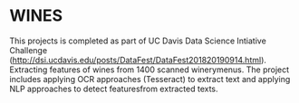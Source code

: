 # WINES
This projects is completed as part of UC Davis Data Science Intiative Challenge
(http://dsi.ucdavis.edu/posts/DataFest/DataFest201820190914.html).
Extracting features of wines from 1400 scanned winerymenus.  The project includes applying OCR approaches (Tesseract) to extract text and applying NLP approaches to detect featuresfrom extracted texts.
